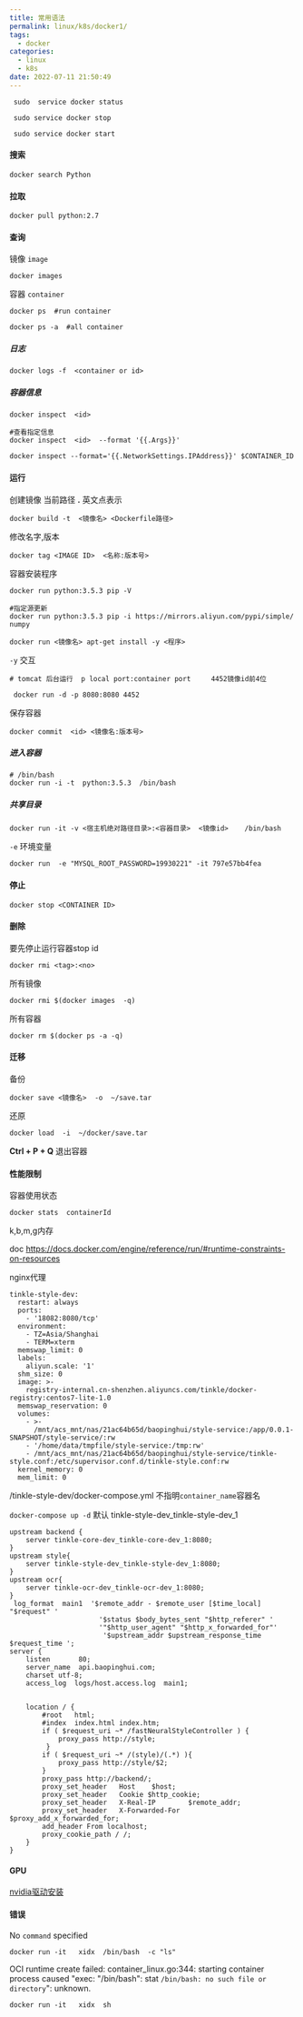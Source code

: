 ```yaml
---
title: 常用语法
permalink: linux/k8s/docker1/
tags:
  - docker
categories:
  - linux
  - k8s
date: 2022-07-11 21:50:49
---
```






```
 sudo  service docker status

 sudo service docker stop

 sudo service docker start
```



#### 搜索

```
docker search Python

```

#### 拉取

```
docker pull python:2.7

```



#### 查询

镜像  `image`

```
docker images

```



 容器 `container`

```
docker ps  #run container

docker ps -a  #all container

```

##### 日志

```
docker logs -f  <container or id>

```

##### 容器信息

```
docker inspect  <id>

#查看指定信息
docker inspect  <id>  --format '{{.Args}}'

docker inspect --format='{{.NetworkSettings.IPAddress}}' $CONTAINER_ID

```

<!--more-->

#### 运行

创建镜像  当前路径 **.** 英文点表示

```
docker build -t  <镜像名> <Dockerfile路径>

```

修改名字,版本

```
docker tag <IMAGE ID>  <名称:版本号>

```

容器安装程序

```
docker run python:3.5.3 pip -V

#指定源更新
docker run python:3.5.3 pip -i https://mirrors.aliyun.com/pypi/simple/ numpy

docker run <镜像名> apt-get install -y <程序>  

```

`-y` 交互



```
# tomcat 后台运行  p local port:container port     4452镜像id前4位

 docker run -d -p 8080:8080 4452

```

 保存容器

```
docker commit  <id> <镜像名:版本号>

```



##### 进入容器

```
# /bin/bash
docker run -i -t  python:3.5.3  /bin/bash

```

##### 共享目录

```
docker run -it -v <宿主机绝对路径目录>:<容器目录>  <镜像id>    /bin/bash

```

`-e` 环境变量

```
docker run  -e "MYSQL_ROOT_PASSWORD=19930221" -it 797e57bb4fea

```

#### 停止

```
docker stop <CONTAINER ID>

```

#### 删除

要先停止运行容器stop id

```
docker rmi <tag>:<no>

```

所有镜像

```
docker rmi $(docker images  -q)

```



所有容器

```
docker rm $(docker ps -a -q)

```

#### 迁移

备份

```
docker save <镜像名>  -o  ~/save.tar  

```

还原

```
docker load  -i  ~/docker/save.tar

```



**Ctrl + P + Q** 退出容器





#### 性能限制



容器使用状态

```
docker stats  containerId  
```

k,b,m,g内存

doc https://docs.docker.com/engine/reference/run/#runtime-constraints-on-resources



nginx代理



```
tinkle-style-dev:
  restart: always
  ports:
    - '18082:8080/tcp'
  environment:
    - TZ=Asia/Shanghai
    - TERM=xterm
  memswap_limit: 0
  labels:
    aliyun.scale: '1'
  shm_size: 0
  image: >-
    registry-internal.cn-shenzhen.aliyuncs.com/tinkle/docker-registry:centos7-lite-1.0
  memswap_reservation: 0
  volumes:
    - >-
      /mnt/acs_mnt/nas/21ac64b65d/baopinghui/style-service:/app/0.0.1-SNAPSHOT/style-service/:rw
    - '/home/data/tmpfile/style-service:/tmp:rw'
    - /mnt/acs_mnt/nas/21ac64b65d/baopinghui/style-service/tinkle-style.conf:/etc/supervisor.conf.d/tinkle-style.conf:rw
  kernel_memory: 0
  mem_limit: 0
```



/tinkle-style-dev/docker-compose.yml  不指明`container_name`容器名

`docker-compose up -d` 默认 tinkle-style-dev_tinkle-style-dev_1

```
upstream backend {
    server tinkle-core-dev_tinkle-core-dev_1:8080;
}
upstream style{
    server tinkle-style-dev_tinkle-style-dev_1:8080;
}
upstream ocr{
    server tinkle-ocr-dev_tinkle-ocr-dev_1:8080;
}
 log_format  main1  '$remote_addr - $remote_user [$time_local] "$request" '
                      '$status $body_bytes_sent "$http_referer" '
                      '"$http_user_agent" "$http_x_forwarded_for"'
                       '$upstream_addr $upstream_response_time $request_time ';
server {
	listen       80;
	server_name  api.baopinghui.com;
	charset utf-8;
	access_log  logs/host.access.log  main1;
      
      
	location / {
		#root   html;
		#index  index.html index.htm;
		if ( $request_uri ~* /fastNeuralStyleController ) {
  			proxy_pass http://style;
		 }
		if ( $request_uri ~* /(style)/(.*) ){
			proxy_pass http://style/$2;
		}
		proxy_pass http://backend/;
		proxy_set_header   Host    $host;
		proxy_set_header   Cookie $http_cookie; 
		proxy_set_header   X-Real-IP        $remote_addr;
		proxy_set_header   X-Forwarded-For  $proxy_add_x_forwarded_for;
		add_header From localhost;
		proxy_cookie_path / /; 
	}
}
```



#### GPU

[nvidia驱动安装](/tool/gpu#gpu)




#### 错误

No `command` specified

```
docker run -it   xidx  /bin/bash  -c "ls"
```



OCI runtime create failed: container_linux.go:344: starting container process caused "exec: \"/bin/bash\": stat `/bin/bash: no such file or directory`": unknown.  

```
docker run -it   xidx  sh
```



